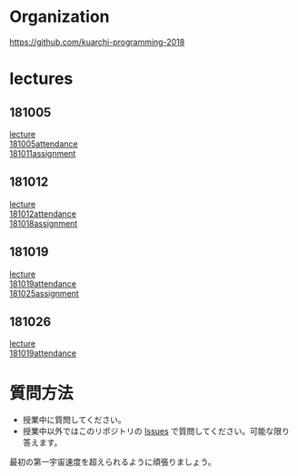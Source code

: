 # Organization
https://github.com/kuarchi-programming-2018


# lectures
## 181005
[lecture](handout-2018-10-5.md)  
[181005attendance](https://github.com/kuarchi-programming-2018/181005attendance)  
[181011assignment](https://github.com/kuarchi-programming-2018/181011assignment)


## 181012
[lecture](181012lecture.md)  
[181012attendance](https://github.com/kuarchi-programming-2018/181012attendance)    
[181018assignment](https://github.com/kuarchi-programming-2018/181018assignment)  


## 181019
[lecture](181019lecture.md)  
[181019attendance](https://github.com/kuarchi-programming-2018/181019attendance)    
[181025assignment](https://github.com/kuarchi-programming-2018/181025assignment)  

## 181026
[lecture](181026lecture.md)  
[181019attendance](https://github.com/kuarchi-programming-2018/181026attendance)    


# 質問方法
- 授業中に質問してください。
- 授業中以外ではこのリポジトリの
[Issues](https://github.com/kuarchi-programming-2018/lectures/issues)
で質問してください。可能な限り答えます。

最初の第一宇宙速度を超えられるように頑張りましょう。
